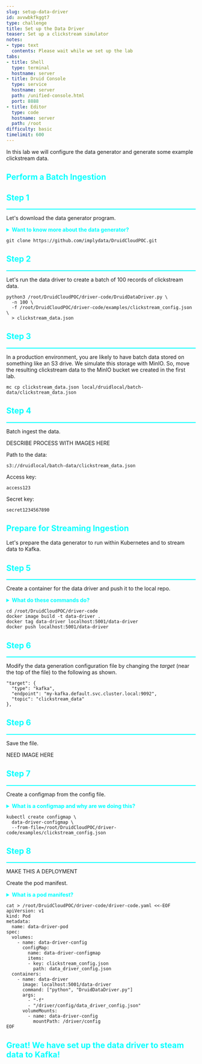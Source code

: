 ```yaml
---
slug: setup-data-driver
id: avvwbkfkggt7
type: challenge
title: Set up the Data Driver
teaser: Set up a clickstream simulator
notes:
- type: text
  contents: Please wait while we set up the lab
tabs:
- title: Shell
  type: terminal
  hostname: server
- title: Druid Console
  type: service
  hostname: server
  path: /unified-console.html
  port: 8888
- title: Editor
  type: code
  hostname: server
  path: /root
difficulty: basic
timelimit: 600
---
```


In this lab we will configure the data generator and generate some example clickstream data.

<h2 style="color:cyan">Perform a Batch Ingestion</h2>

<h2 style="color:cyan">Step 1</h2><hr style="color:cyan;background-color:cyan;height:2px">

Let's download the data generator program.

<details>
  <summary style="color:cyan"><b>Want to know more about the data generator?</b></summary>
<hr style="background-color:cyan">
The data generator is a Python program that resides in a GitHub repo within the <i>driver-code</i> directory.
Also, in this directory you find documentation explaining how to use the program as well as several example configuration files.
<br><br>
In this lab, we show you how to download the repo in case you want to use the data generator for your own demo.
<hr style="background-color:cyan">
</details>


```
git clone https://github.com/implydata/DruidCloudPOC.git
```

<h2 style="color:cyan">Step 2</h2><hr style="color:cyan;background-color:cyan;height:2px">

Let's run the data driver to create a batch of 100 records of clickstream data.

```
python3 /root/DruidCloudPOC/driver-code/DruidDataDriver.py \
  -n 100 \
  -f /root/DruidCloudPOC/driver-code/examples/clickstream_config.json \
  > clickstream_data.json
```

<h2 style="color:cyan">Step 3</h2><hr style="color:cyan;background-color:cyan;height:2px">

In a production environment, you are likely to have batch data stored on something like an S3 drive.
We simulate this storage with MinIO.
So, move the resulting clickstream data to the MinIO bucket we created in the first lab.

```
mc cp clickstream_data.json local/druidlocal/batch-data/clickstream_data.json
```

<h2 style="color:cyan">Step 4</h2><hr style="color:cyan;background-color:cyan;height:2px">

Batch ingest the data.


DESCRIBE PROCESS WITH IMAGES HERE


Path to the data:

```
s3://druidlocal/batch-data/clickstream_data.json
```

Access key:

```
access123
```

Secret key:

```
secret1234567890
```

<h2 style="color:cyan">Prepare for Streaming Ingestion</h2>

Let's prepare the data generator to run within Kubernetes and to stream data to Kafka.

<h2 style="color:cyan">Step 5</h2><hr style="color:cyan;background-color:cyan;height:2px">

Create a container for the data driver and push it to the local repo.

<details>
  <summary style="color:cyan"><b>What do these commands do?</b></summary>
<hr style="background-color:cyan">
The first command makes the driver directory, which we just downloaded, the current directory.
The <i>image build</i> command creates a local Docker image named <i>data-driver</i> using the downloaded dockerfile and Python program.
The third command creates an alias for the image in the local Docker repo.
The final command pushes the image to the local Docker repo.
<hr style="background-color:cyan">
</details>


```
cd /root/DruidCloudPOC/driver-code
docker image build -t data-driver .
docker tag data-driver localhost:5001/data-driver
docker push localhost:5001/data-driver
```


<h2 style="color:cyan">Step 6</h2><hr style="color:cyan;background-color:cyan;height:2px">

Modify the data generation configuration file by changing the _target_ (near the top of the file) to the following as shown.

```
"target": {
  "type": "kafka",
  "endpoint": "my-kafka.default.svc.cluster.local:9092",
  "topic": "clickstream_data"
},
```

<h2 style="color:cyan">Step 6</h2><hr style="color:cyan;background-color:cyan;height:2px">

Save the file.

NEED IMAGE HERE

<h2 style="color:cyan">Step 7</h2><hr style="color:cyan;background-color:cyan;height:2px">

Create a configmap from the config file.

<details>
  <summary style="color:cyan"><b>What is a configmap and why are we doing this?</b></summary>
<hr style="background-color:cyan">
A configmap is key/value dictionary that we use in Kubernetes to communicate configurations to pods. Recall that pods have their own environment including their file systems. So we can use configmaps to affect pods' environments.
<br><br>
In this case, we are using the configmap to store the entire contents of a text file as a string. This is a bit of a trick in Kubernetes we can use as a way to effectively copy a file to the pod's file system.
<hr style="background-color:cyan">
</details>

```
kubectl create configmap \
  data-driver-configmap \
  --from-file=/root/DruidCloudPOC/driver-code/examples/clickstream_config.json
```

<h2 style="color:cyan">Step 8</h2><hr style="color:cyan;background-color:cyan;height:2px">

MAKE THIS A DEPLOYMENT


Create the pod manifest.

<details>
  <summary style="color:cyan"><b>What is a pod manifest?</b></summary>
<hr style="background-color:cyan">
In Kubernetes, a manifest describes how Kubernetes should configure a resource.
The big idea in Kubernetes is that we can specify what resources  we want and what they should look like using manifest files.
Then, Kubernetes makes it happen.
<br><br>
In this case we are telling Kubernetes how to configure the pod for the data driver.
<hr style="background-color:cyan">
</details>


```
cat > /root/DruidCloudPOC/driver-code/driver-code.yaml <<-EOF
apiVersion: v1
kind: Pod
metadata:
  name: data-driver-pod
spec:
  volumes:
    - name: data-driver-config
      configMap:
        name: data-driver-configmap
        items:
        - key: clickstream_config.json
          path: data_driver_config.json
  containers:
    - name: data-driver
      image: localhost:5001/data-driver
      command: ["python", "DruidDataDriver.py"]
      args:
        - "-f"
        - "/driver/config/data_driver_config.json"
      volumeMounts:
        - name: data-driver-config
          mountPath: /driver/config
EOF
```


<h2 style="color:cyan">Great! We have set up the data driver to steam data to Kafka!</h2>



<style type="text/css" rel="stylesheet">
.lightbox { display: none; position: fixed; justify-content: center; align-items: center; z-index: 999; top: 0; left: 0; right: 0; bottom: 0; padding: 1rem; background: rgba(0, 0, 0, 0.8); }
.lightbox:target { display: flex; }
.lightbox img { max-height: 100% }
.thumbnail:hover {
    position:fixed;
    top:-25px;
    left:-35px;
    width:500px;
    height:auto;
    display:block;
    z-index:999;
}
</style>
